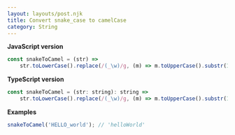 ```yaml
---
layout: layouts/post.njk
title: Convert snake_case to camelCase
category: String
---
```


**JavaScript version**

```js
const snakeToCamel = (str) =>
	str.toLowerCase().replace(/(_\w)/g, (m) => m.toUpperCase().substr(1));
```

**TypeScript version**

```js
const snakeToCamel = (str: string): string =>
	str.toLowerCase().replace(/(_\w)/g, (m) => m.toUpperCase().substr(1));
```

**Examples**

```js
snakeToCamel('HELLO_world'); // 'helloWorld'
```
